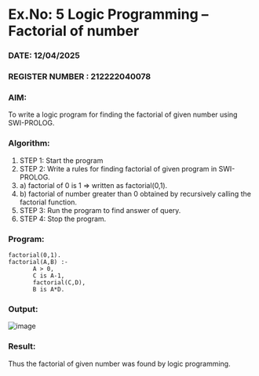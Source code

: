 # Ex.No: 5   Logic Programming – Factorial of number   
### DATE:  12/04/2025                                                                   
### REGISTER NUMBER : 212222040078
### AIM: 
To  write  a logic program for finding the factorial of given number using SWI-PROLOG. 
### Algorithm:
1. STEP 1: Start the program
2. STEP 2:  Write a rules for finding factorial of given program in SWI-PROLOG.
3.   a)	factorial of 0 is 1 => written as factorial(0,1).
4.   b)	factorial of number greater than 0 obtained by recursively calling the factorial    function.
5. STEP 3: Run the program  to find answer of  query.
6. STEP 4: Stop the program.


### Program:

    factorial(0,1).
    factorial(A,B) :-  
           A > 0, 
           C is A-1,
           factorial(C,D),
           B is A*D.

### Output:

![image](https://github.com/user-attachments/assets/429b013a-5325-4a8a-98c6-b2c86096d552)




### Result:
Thus the factorial of given number was found by logic programming. 
